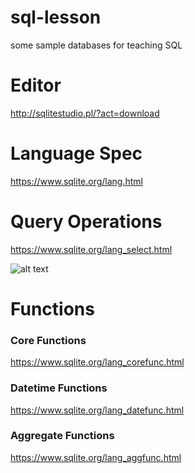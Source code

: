 sql-lesson
==========

some sample databases for teaching SQL

Editor
======

http://sqlitestudio.pl/?act=download

Language Spec
=============

https://www.sqlite.org/lang.html

Query Operations
================

https://www.sqlite.org/lang_select.html

![alt text][select]

Functions
=========

### Core Functions

https://www.sqlite.org/lang_corefunc.html

### Datetime Functions

https://www.sqlite.org/lang_datefunc.html

### Aggregate Functions

https://www.sqlite.org/lang_aggfunc.html

[select]: https://www.sqlite.org/images/syntax/select-stmt.gif "Query Langauge Map"
